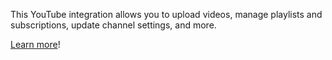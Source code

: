 This YouTube integration allows you to upload videos, manage playlists and subscriptions, update channel settings, and more.

[Learn more](https://developer.fusebit.io/docs/youtube)!

